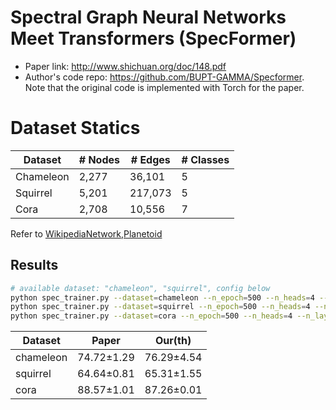 # Spectral Graph Neural Networks Meet Transformers (SpecFormer)

*   Paper link: <http://www.shichuan.org/doc/148.pdf>
*   Author's code repo: <https://github.com/BUPT-GAMMA/Specformer>. Note that the original code is implemented with Torch for the paper.

# Dataset Statics

| Dataset | # Nodes | # Edges | # Classes |
| ------- | ------- | ------- | --------- |
| Chameleon    | 2,277   | 36,101  | 5         |
| Squirrel    | 5,201   | 217,073  | 5         |
| Cora    | 2,708   | 10,556  | 7         |


Refer to [WikipediaNetwork](https://github.com/BUPT-GAMMA/GammaGL/blob/main/gammagl/datasets/wikipedia_network.py),[Planetoid](https://github.com/BUPT-GAMMA/GammaGL/blob/main/gammagl/datasets/planetoid.py)  


## Results

```bash
# available dataset: "chameleon", "squirrel", config below
python spec_trainer.py --dataset=chameleon --n_epoch=500 --n_heads=4 --n_layer=2 --hidden_dim=32 --lr=0.001 --weight_decay=0.0005 --tran_dropout=0.2 --feat_dropout=0.4 --prop_dropout=0.5 
python spec_trainer.py --dataset=squirrel --n_epoch=500 --n_heads=4 --n_layer=2 --hidden_dim=32 --lr=0.001 --weight_decay=0.001 --tran_dropout=0.1 --feat_dropout=0.4 --prop_dropout=0.4 
python spec_trainer.py --dataset=cora --n_epoch=500 --n_heads=4 --n_layer=2 --hidden_dim=32 --lr=0.0002 --weight_decay=0.0001 --tran_dropout=0.2 --feat_dropout=0.6 --prop_dropout=0.2 


```

| Dataset     | Paper        | Our(th)    |
| -------     | -----        | ---------- |
| chameleon   | 74.72±1.29   | 76.29±4.54 |
| squirrel    |64.64±0.81    | 65.31±1.55 |
| cora        |88.57±1.01    | 87.26±0.01  |

